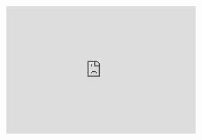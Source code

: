 <div style='position:relative;padding-bottom:67%'><iframe src='https://gfycat.com/ifr/GiddyImpishHen' frameborder='0' scrolling='no' width='100%' height='100%' style='position:absolute;top:0;left:0;' allowfullscreen></iframe></div>
